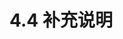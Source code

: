 # 4.4 补充说明

<!--
https://code.visualstudio.com/api/language-extensions/syntax-highlight-guide
https://code.visualstudio.com/api/references/contribution-points#contributes.languages
-->
